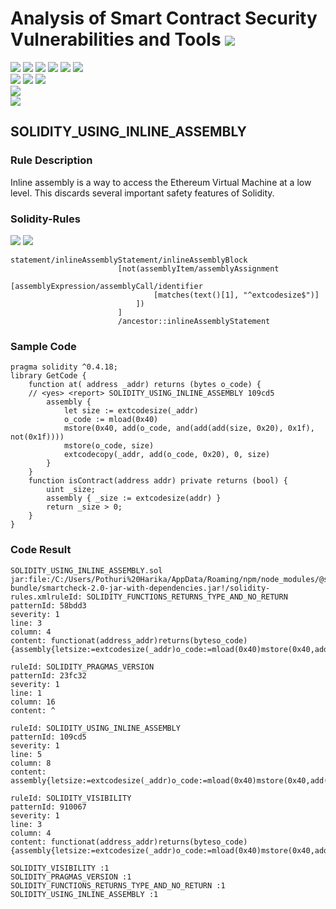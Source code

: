 # Analysis of Smart Contract Security Vulnerabilities and Tools ![](https://img.shields.io/badge/-Live-brightgreen)
![](https://img.shields.io/badge/Batch-UG21CYS-lightgreen) ![](https://img.shields.io/badge/Batch-PG21CYS-green) ![](https://img.shields.io/badge/Batch-UG22CYS-lightgreen) ![](https://img.shields.io/badge/Batch-PG21CYS-green) ![](https://img.shields.io/badge/Batch-PhD-darkgreen) ![](https://img.shields.io/badge/-B_RIG-darkgreen)<br/>   ![](https://img.shields.io/badge/BlockchainCourse-21CY712-green)  ![](https://img.shields.io/badge/-M.Tech_Dissertation-blue) ![](https://img.shields.io/badge/Focus-Smart_Contract_Security-yellow) <br/>
![](https://img.shields.io/badge/Blockchain-Ethereum-blue)   <br/> 
![](https://img.shields.io/badge/Language-Solidity-blue)

## SOLIDITY_USING_INLINE_ASSEMBLY
### Rule Description
<p>
    Inline assembly is a way to access the Ethereum Virtual Machine at a low level. This discards several important safety features of Solidity.
</p>

### Solidity-Rules

![](https://img.shields.io/badge/Pattern_ID-109cd5-gold) ![](https://img.shields.io/badge/Severity-1-brown) 

```
statement/inlineAssemblyStatement/inlineAssemblyBlock
                        [not(assemblyItem/assemblyAssignment
                            [assemblyExpression/assemblyCall/identifier
                                [matches(text()[1], "^extcodesize$")]
                            ])
                        ]
                        /ancestor::inlineAssemblyStatement
```

### Sample Code

```
pragma solidity ^0.4.18;
library GetCode {
    function at( address _addr) returns (bytes o_code) {
    // <yes> <report> SOLIDITY_USING_INLINE_ASSEMBLY 109cd5
        assembly {
            let size := extcodesize(_addr)
            o_code := mload(0x40)
            mstore(0x40, add(o_code, and(add(add(size, 0x20), 0x1f), not(0x1f))))
            mstore(o_code, size)
            extcodecopy(_addr, add(o_code, 0x20), 0, size)
        }
    }
    function isContract(address addr) private returns (bool) {
        uint _size;
        assembly { _size := extcodesize(addr) }
        return _size > 0;
    }
}
```

### Code Result

```
SOLIDITY_USING_INLINE_ASSEMBLY.sol
jar:file:/C:/Users/Pothuri%20Harika/AppData/Roaming/npm/node_modules/@smartdec/smartcheck/jdeploy-bundle/smartcheck-2.0-jar-with-dependencies.jar!/solidity-rules.xmlruleId: SOLIDITY_FUNCTIONS_RETURNS_TYPE_AND_NO_RETURN
patternId: 58bdd3
severity: 1
line: 3
column: 4
content: functionat(address_addr)returns(byteso_code){assembly{letsize:=extcodesize(_addr)o_code:=mload(0x40)mstore(0x40,add(o_code,and(add(add(size,0x20),0x1f),not(0x1f))))mstore(o_code,size)extcodecopy(_addr,add(o_code,0x20),0,size)}}

ruleId: SOLIDITY_PRAGMAS_VERSION
patternId: 23fc32
severity: 1
line: 1
column: 16
content: ^

ruleId: SOLIDITY_USING_INLINE_ASSEMBLY
patternId: 109cd5
severity: 1
line: 5
column: 8
content: assembly{letsize:=extcodesize(_addr)o_code:=mload(0x40)mstore(0x40,add(o_code,and(add(add(size,0x20),0x1f),not(0x1f))))mstore(o_code,size)extcodecopy(_addr,add(o_code,0x20),0,size)}

ruleId: SOLIDITY_VISIBILITY
patternId: 910067
severity: 1
line: 3
column: 4
content: functionat(address_addr)returns(byteso_code){assembly{letsize:=extcodesize(_addr)o_code:=mload(0x40)mstore(0x40,add(o_code,and(add(add(size,0x20),0x1f),not(0x1f))))mstore(o_code,size)extcodecopy(_addr,add(o_code,0x20),0,size)}}

SOLIDITY_VISIBILITY :1
SOLIDITY_PRAGMAS_VERSION :1
SOLIDITY_FUNCTIONS_RETURNS_TYPE_AND_NO_RETURN :1
SOLIDITY_USING_INLINE_ASSEMBLY :1

```
